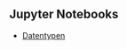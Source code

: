 ## Jupyter Notebooks
- [Datentypen](https://github.com/ts-25-01/documentation/blob/main/module01/1.4.2.algorithms_basic/datatypes.ipynb)
